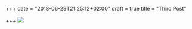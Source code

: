 +++
date = "2018-06-29T21:25:12+02:00"
draft = true
title = "Third Post"

+++
![](/v1530299846/100cups100places/download.jpg)